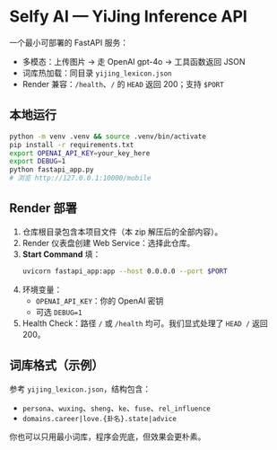 # Selfy AI — YiJing Inference API

一个最小可部署的 FastAPI 服务：
- 多模态：上传图片 -> 走 OpenAI gpt-4o -> 工具函数返回 JSON
- 词库热加载：同目录 `yijing_lexicon.json`
- Render 兼容：`/health`、`/` 的 `HEAD` 返回 200；支持 `$PORT`

## 本地运行

```bash
python -m venv .venv && source .venv/bin/activate
pip install -r requirements.txt
export OPENAI_API_KEY=your_key_here
export DEBUG=1
python fastapi_app.py
# 浏览 http://127.0.0.1:10000/mobile
```

## Render 部署

1. 仓库根目录包含本项目文件（本 zip 解压后的全部内容）。
2. Render 仪表盘创建 Web Service：选择此仓库。
3. **Start Command** 填：
   ```bash
   uvicorn fastapi_app:app --host 0.0.0.0 --port $PORT
   ```
4. 环境变量：
   - `OPENAI_API_KEY`：你的 OpenAI 密钥
   - 可选 `DEBUG=1`
5. Health Check：路径 `/` 或 `/health` 均可。我们显式处理了 `HEAD /` 返回 200。

## 词库格式（示例）

参考 `yijing_lexicon.json`，结构包含：
- `persona`、`wuxing`、`sheng`、`ke`、`fuse`、`rel_influence`
- `domains.career|love.{卦名}.state|advice`

你也可以只用最小词库，程序会兜底，但效果会更朴素。
